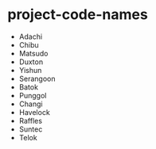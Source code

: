 # project-code-names

- Adachi
- Chibu
- Matsudo
- Duxton
- Yishun
- Serangoon
- Batok
- Punggol
- Changi
- Havelock
- Raffles
- Suntec
- Telok
